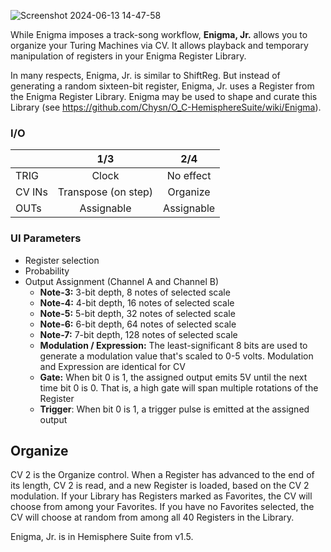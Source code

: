 ![Screenshot 2024-06-13 14-47-58](https://github.com/djphazer/O_C-Phazerville/assets/109086194/3a64ad53-73ff-4fc0-9d10-4e4f345ffaa3)

While Enigma imposes a track-song workflow, **Enigma, Jr.** allows you to organize your Turing Machines via CV. It allows playback and temporary manipulation of registers in your Enigma Register Library.

In many respects, Enigma, Jr. is similar to ShiftReg. But instead of generating a random sixteen-bit register, Enigma, Jr. uses a Register from the Enigma Register Library. Enigma may be used to shape and curate this Library (see https://github.com/Chysn/O_C-HemisphereSuite/wiki/Enigma).

### I/O

|        |         1/3         |    2/4     |
| ------ | :-----------------: | :--------: |
| TRIG   |        Clock        | No effect  |
| CV INs | Transpose (on step) |  Organize  |
| OUTs   |     Assignable      | Assignable |

### UI Parameters
* Register selection
* Probability
* Output Assignment (Channel A and Channel B)
	* **Note-3:** 3-bit depth, 8 notes of selected scale
	* **Note-4:** 4-bit depth, 16 notes of selected scale
	* **Note-5:** 5-bit depth, 32 notes of selected scale
	* **Note-6:** 6-bit depth, 64 notes of selected scale
	* **Note-7:** 7-bit depth, 128 notes of selected scale
	* **Modulation / Expression:** The least-significant 8 bits are used to generate a modulation value that's scaled to 0-5 volts. Modulation and Expression are identical for CV
	* **Gate:** When bit 0 is 1, the assigned output emits 5V until the next time bit 0 is 0. That is, a high gate will span multiple rotations of the Register
	* **Trigger**: When bit 0 is 1, a trigger pulse is emitted at the assigned output


## Organize

CV 2 is the Organize control. When a Register has advanced to the end of its length, CV 2 is read, and a new Register is loaded, based on the CV 2 modulation. If your Library has Registers marked as Favorites, the CV will choose from among your Favorites. If you have no Favorites selected, the CV will choose at random from among all 40 Registers in the Library.

Enigma, Jr. is in Hemisphere Suite from v1.5.
